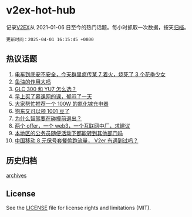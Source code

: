 # v2ex-hot-hub

 记录[V2EX](https://www.v2ex.com/)从 2021-01-06 日至今的热门话题。每小时抓取一次数据，按天[归档](archives)。

`更新时间：2025-04-01 16:15:45 +0800`

## 热议话题

1. [电车到底安不安全，今天群里疯传某 7 着火，烧死了 3 个花季少女](https://www.v2ex.com/t/1122485)
1. [鱼油的作用大吗](https://www.v2ex.com/t/1122336)
1. [GLC 300 和 YU7 怎么选？](https://www.v2ex.com/t/1122433)
1. [早上买了慕课网的课，郁闷了一天](https://www.v2ex.com/t/1122360)
1. [大家帮忙推荐一个 100W 的氮化镓充电器](https://www.v2ex.com/t/1122457)
1. [狗东又可以领 1001 豆了](https://www.v2ex.com/t/1122351)
1. [为什么智驾要在碰撞前退出？](https://www.v2ex.com/t/1122560)
1. [两个 offer，一个 web3，一个互联网中厂，求建议](https://www.v2ex.com/t/1122446)
1. [本地区的公务员随便活动下都能转到其他部门吗](https://www.v2ex.com/t/1122450)
1. [中国移动 8 元保号套餐偷跑流量， V2er 有遇到过吗？](https://www.v2ex.com/t/1122548)

## 历史归档

[archives](archives)

## License

See the [LICENSE](LICENSE) file for license rights and limitations (MIT).
